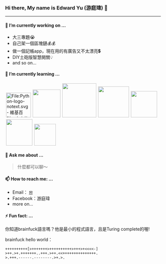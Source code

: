 <style>
.lang{
    display:inline;
    margin: 3px;
}
</style>
### Hi there, My name is Edward Yu (游庭瑋) 👋

---

#### 🔭 I’m currently working on ...

+ 大三專題😭
+ 自己架一個區塊鏈💰💰
+ 做一個記帳app，現在用的有廣告又不太漂亮💲
+ DIY土砲版智慧開關💡
+ and so on...

#### 🌱 I’m currently learning ...

<img class="lang" src="https://upload.wikimedia.org/wikipedia/commons/thumb/c/c3/Python-logo-notext.svg/768px-Python-logo-notext.svg.png" alt="File:Python-logo-notext.svg - 維基百科，自由的百科全書" width="80vw" ><img class="lang" src="http://jobsinfocourse.weebly.com/uploads/7/0/2/2/70221487/published/clanguage-01.jpg?1605430050" width="90vw"><img class="lang" src="https://www.rust-lang.org/static/images/rust-logo-blk.svg" width="110vw"><img class="lang" src="https://lh3.googleusercontent.com/CDrKX9nVEAkUnrVNX26Mf0HY1iW73gM6z8WCITgo5QUWx3yXZPOzAI6op59p-YxKYgPkBQalH-rWUb2gElpc2gwjZ3M5jgKeHQ4MI88DkMXjxzkAhQX-zgIqjbGpRrlV38uXLFDxcMU=w1920-h1080" width="100vw"><img class="lang" src="https://camo.githubusercontent.com/ce9c7a173f38722e129d5ae832a11c928ff72683fae74cbcb9fff41fd9957e63/68747470733a2f2f75706c6f61642e77696b696d656469612e6f72672f77696b6970656469612f636f6d6d6f6e732f7468756d622f332f33662f4769745f69636f6e2e7376672f3130323470782d4769745f69636f6e2e7376672e706e67" width="85vw"><img class="lang" src="https://miro.medium.com/max/1000/1*ilC2Aqp5sZd1wi0CopD1Hw.png" width="85vw"><img class="lang" src="https://farm5.staticflickr.com/4396/35661790564_a44dc52f07_o.png" width="70vw">

#### 💬 Ask me about ...

> 什麼都可以聊～

#### 📫 How to reach me: ...

+ Email： [✉](mailto:edward.yu0830@gmail.com)
+ Facebook：游庭瑋
+ more on...

#### ⚡ Fun fact: ...

你知道brainfuck語言嗎？他是最小的程式語言，且是Turing complete的喔!

brainfuck hello world：

```
++++++++++[>+++++++>++++++++++>+++>+<<<<-]
>++.>+.+++++++..+++.>++.<<+++++++++++++++.
>.+++.------.--------.>+.>.
```

<!--
**wei-coding/wei-coding** is a ✨ _special_ ✨ repository because its `README.md` (this file) appears on your GitHub profile.

Here are some ideas to get you started:

- 🔭 I’m currently working on ...
- 🌱 I’m currently learning ...
- 👯 I’m looking to collaborate on ...
- 🤔 I’m looking for help with ...
- 💬 Ask me about ...
- 📫 How to reach me: ...
- 😄 Pronouns: ...
- ⚡ Fun fact: ...
-->
